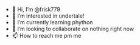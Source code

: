 - 👋 Hi, I’m @frisk779
- 👀 I’m interested in undertale!
- 🌱 I’m currently learning phython
- 💞️ I’m looking to collaborate on nothing right now
- 📫 How to reach me pm me

<!---
frisk779/frisk779 is a ✨ special ✨ repository because its `README.md` (this file) appears on your GitHub profile.
You can click the Preview link to take a look at your changes.
--->

